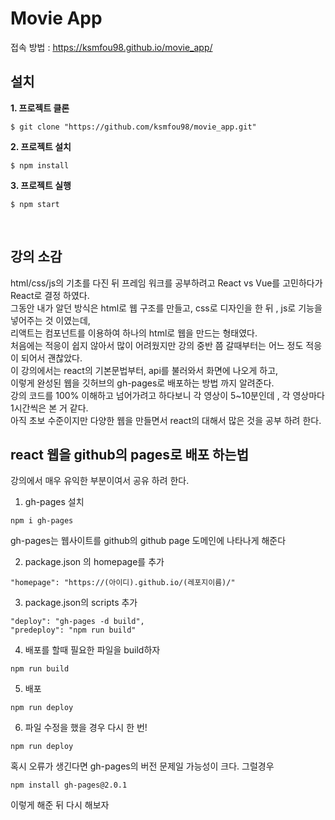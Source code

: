 # Movie App


접속 방법 : https://ksmfou98.github.io/movie_app/   

## 설치  

<b>1. 프로젝트 클론</b>  
```
$ git clone "https://github.com/ksmfou98/movie_app.git"
```  

<b>2. 프로젝트 설치</b>
```
$ npm install
```    

<b>3. 프로젝트 실행</b>
```
$ npm start
```  

<br />

## 강의 소감

html/css/js의 기초를 다진 뒤 프레임 워크를 공부하려고 React vs Vue를 고민하다가 React로 결정 하였다.   
그동안 내가 알던 방식은 html로 웹 구조를 만들고, css로 디자인을 한 뒤 , js로 기능을 넣어주는 것 이였는데,  
리액트는 컴포넌트를 이용하여 하나의 html로 웹을 만드는 형태였다.  
처음에는 적응이 쉽지 않아서 많이 어려웠지만 강의 중반 쯤 갈때부터는 어느 정도 적응이 되어서 괜찮았다.   
이 강의에서는 react의 기본문법부터, api를 불러와서 화면에 나오게 하고,   
이렇게 완성된 웹을 깃허브의 gh-pages로 배포하는 방법 까지 알려준다.   
강의 코드를 100% 이해하고 넘어가려고 하다보니 각 영상이 5~10분인데 , 각 영상마다 1시간씩은 본 거 같다.    
아직 초보 수준이지만 다양한 웹을 만들면서 react의 대해서 많은 것을 공부 하려 한다.  

## react 웹을 github의 pages로 배포 하는법

강의에서 매우 유익한 부분이여서 공유 하려 한다.

1. gh-pages 설치

```
npm i gh-pages
```

gh-pages는 웹사이트를 github의 github page 도메인에 나타나게 해준다   


2. package.json 의 homepage를 추가   
```
"homepage": "https://(아이디).github.io/(레포지이름)/"
```  


3. package.json의 scripts 추가
```
"deploy": "gh-pages -d build",
"predeploy": "npm run build"
```    

4. 배포를 할때 필요한 파일을 build하자  

```
npm run build
```    

5. 배포  
```
npm run deploy
```  

6. 파일 수정을 했을 경우 다시 한 번!  
```  
npm run deploy  
```  





혹시 오류가 생긴다면 gh-pages의 버전 문제일 가능성이 크다. 그럴경우  
```
npm install gh-pages@2.0.1
```  
이렇게 해준 뒤 다시 해보자

